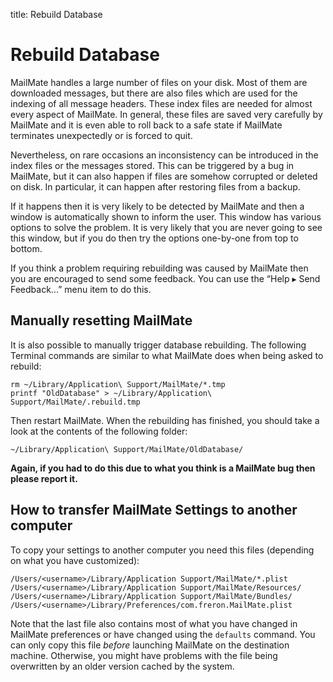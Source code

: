 title: Rebuild Database

# <a name="rebuild"></a>Rebuild Database

MailMate handles a large number of files on your disk. Most of them are downloaded messages, but there are also files which are used for the indexing of all message headers. These index files are needed for almost every aspect of MailMate. In general, these files are saved very carefully by MailMate and it is even able to roll back to a safe state if MailMate terminates unexpectedly or is forced to quit.

Nevertheless, on rare occasions an inconsistency can be introduced in the index files or the messages stored. This can be triggered by a bug in MailMate, but it can also happen if files are somehow corrupted or deleted on disk. In particular, it can happen after restoring files from a backup.

If it happens then it is very likely to be detected by MailMate and then a window is automatically shown to inform the user. This window has various options to solve the problem. It is very likely that you are never going to see this window, but if you do then try the options one-by-one from top to bottom.

If you think a problem requiring rebuilding was caused by MailMate then you are encouraged to send some feedback. You can use the “Help ▸ Send Feedback...” menu item to do this.

## Manually resetting MailMate

It is also possible to manually trigger database rebuilding. The following Terminal commands are similar to what MailMate does when being asked to rebuild:

	rm ~/Library/Application\ Support/MailMate/*.tmp
	printf "OldDatabase" > ~/Library/Application\ Support/MailMate/.rebuild.tmp

Then restart MailMate. When the rebuilding has finished, you should take a look at the contents of the following folder:

	~/Library/Application\ Support/MailMate/OldDatabase/

**Again, if you had to do this due to what you think is a MailMate bug then please report it.**

## How to transfer MailMate Settings to another computer

To copy your settings to another computer you need this files (depending on what you have customized):

	/Users/<username>/Library/Application Support/MailMate/*.plist
	/Users/<username>/Library/Application Support/MailMate/Resources/
	/Users/<username>/Library/Application Support/MailMate/Bundles/
	/Users/<username>/Library/Preferences/com.freron.MailMate.plist
	
Note that the last file also contains most of what you have changed in MailMate preferences or have changed using the `defaults` command. You can only copy this file *before* launching MailMate on the destination machine. Otherwise, you might have problems with the file being overwritten by an older version cached by the system.
